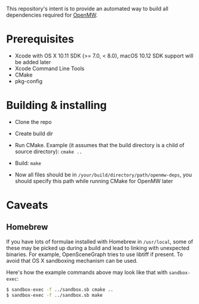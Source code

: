 This repository's intent is to provide an automated way to build all dependencies
required for [OpenMW](https://github.com/openmw/openmw).

# Prerequisites

* Xcode with OS X 10.11 SDK (>= 7.0, < 8.0), macOS 10.12 SDK support will be added later
* Xcode Command Line Tools
* CMake
* pkg-config

# Building & installing

* Clone the repo
* Create build dir
* Run CMake. Example (it assumes that the build directory is a child of source directory): `cmake ..`

* Build: `make`

* Now all files should be in `/your/build/directory/path/openmw-deps`, you should specify this path while running CMake for OpenMW later

# Caveats

## Homebrew

If you have lots of formulae installed with Homebrew in `/usr/local`, some of these may be picked up during
a build and lead to linking with unexpected binaries. For example, OpenSceneGraph tries to use libtiff if present.
To avoid that OS X sandboxing mechanism can be used.

Here's how the example commands above may look like that with `sandbox-exec`:

```bash
$ sandbox-exec -f ../sandbox.sb cmake ..
$ sandbox-exec -f ../sandbox.sb make
```

